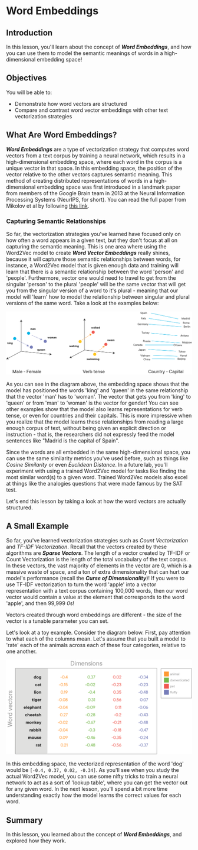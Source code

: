 
# Word Embeddings

## Introduction

In this lesson, you'll learn about the concept of **_Word Embeddings_**, and how you can use them to model the semantic meanings of words in a high-dimensional embedding space!


## Objectives

You will be able to:

- Demonstrate how word vectors are structured 
- Compare and contrast word vector embeddings with other text vectorization strategies 

## What Are Word Embeddings?

**_Word Embeddings_** are a type of vectorization strategy that computes word vectors from a text corpus by training a neural network, which results in a high-dimensional embedding space, where each word in the corpus is a unique vector in that space. In this embedding space, the position of the vector relative to the other vectors captures semantic meaning. This method of creating distributed representations of words in a high-dimensional embedding space was first introduced in a landmark paper from members of the Google Brain team in 2013 at the Neural Information Processing Systems (NeurIPS, for short). You can read the full paper from Mikolov et al by following [this link](https://papers.nips.cc/paper/5021-distributed-representations-of-words-and-phrases-and-their-compositionality.pdf).

### Capturing Semantic Relationships

So far, the vectorization strategies you've learned have focused only on how often a word appears in a given text, but they don't focus at all on capturing the semantic meaning. This is one area where using the Word2Vec model to create **_Word Vector Embeddings_** really shines, because it will capture those semantic relationships between words, for instance, a Word2Vec model that is given enough data and training will learn that there is a semantic relationship between the word 'person' and 'people'. Furthermore, vector one would need to travel to get from the singular 'person' to the plural 'people' will be the same vector that will get you from the singular version of a word to it's plural - meaning that our model will 'learn' how to model the relationship between singular and plural versions of the same word. Take a look at the examples below:

<img src='images/embeddings.png'>

As you can see in the diagram above, the embedding space shows that the model has positioned the words 'king' and 'queen' in the same relationship that the vector 'man' has to 'woman'. The vector that gets you from 'king' to 'queen' or from 'man' to 'woman' is the vector for gender! You can see other examples show that the model also learns representations for verb tense, or even for countries and their capitals. This is more impressive when you realize that the model learns these relationships from reading a large enough corpus of text, without being given an explicit direction or instruction - that is, the researchers did not expressly feed the model sentences like "Madrid is the capital of Spain".  

Since the words are all embedded in the same high-dimensional space, you can use the same similarity metrics you've used before, such as things like _Cosine Similarity_ or even _Euclidean Distance_. In a future lab, you'll experiment with using a trained Word2Vec model for tasks like finding the most similar word(s) to a given word. Trained Word2Vec models also excel at things like the analogies questions that were made famous by the SAT test.

Let's end this lesson by taking a look at how the word vectors are actually structured. 

## A Small Example

So far, you've learned vectorization strategies such as _Count Vectorization_ and _TF-IDF Vectorization_. Recall that the vectors created by these algorithms are **_Sparse Vectors_**. The length of a vector created by TF-IDF or Count Vectorization is the length of the total vocabulary of the text corpus. In these vectors, the vast majority of elements in the vector are 0, which is a massive waste of space, and a ton of extra dimensionality that can hurt our model's performance (recall the **_Curse of Dimensionality_**)! If you were to use TF-IDF vectorization to turn the word 'apple' into a vector representation with a text corpus containing 100,000 words, then our word vector would contain a value at the element that corresponds to the word 'apple', and then 99,999 *0*s!

Vectors created through word embeddings are different - the size of the vector is a tunable parameter you can set. 

Let's look at a toy example. Consider the diagram below. First, pay attention to what each of the columns mean. Let's assume that you built a model to 'rate' each of the animals across each of these four categories, relative to one another.  

<img src='images/vectors.png' width="800">

In this embedding space, the vectorized representation of the word 'dog' would be `[-0.4, 0.37, 0.02, -0.34]`. As you'll see when you study the actual Word2Vec model, you can use some nifty tricks to train a neural network to act as a sort of 'lookup table', where you can get the vector out for any given word. In the next lesson, you'll spend a bit more time understanding exactly how the model learns the correct values for each word. 


## Summary

In this lesson, you learned about the concept of **_Word Embeddings_**, and explored how they work. 
